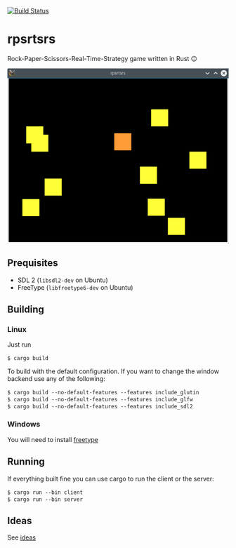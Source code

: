 [![Build Status](https://travis-ci.org/rnestler/rpsrtsrs.svg?branch=master)](https://travis-ci.org/rnestler/rpsrtsrs)

# rpsrtsrs

Rock-Paper-Scissors-Real-Time-Strategy game written in Rust :wink:

![screnshot](docs/images/game-board-initial.png)

## Prequisites

* SDL 2 (`libsdl2-dev` on Ubuntu)
* FreeType (`libfreetype6-dev` on Ubuntu)

## Building

### Linux

Just run

    $ cargo build

To build with the default configuration. If you want to change the window
backend use any of the following:

    $ cargo build --no-default-features --features include_glutin
    $ cargo build --no-default-features --features include_glfw
    $ cargo build --no-default-features --features include_sdl2

### Windows

You will need to install [freetype](https://github.com/PistonDevelopers/freetype-sys#for-windows-users)

## Running

If everything built fine you can use cargo to run the client or the server:

    $ cargo run --bin client
    $ cargo run --bin server

## Ideas

See [ideas](ideas.md)
